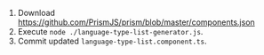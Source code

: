 1. Download https://github.com/PrismJS/prism/blob/master/components.json
2. Execute `node ./language-type-list-generator.js`.
3. Commit updated `language-type-list.component.ts`.
